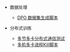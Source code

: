 - 数据处理
  - [DPO 数据集生成脚本](toolkit/dpo_data_process.md)

- 分布式训练
  - [多节多卡分布式通信测试](toolkit/launch_multi_node_hccl_test.md)
  - [多机多卡进程Kill脚本](toolkit/kill_multi_nodes.md)